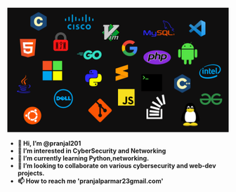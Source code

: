 <img src = 'tech.png'></img>
<b>
- 👋 Hi, I’m @pranjal201
- 👀 I’m interested in CyberSecurity and Networking
- 🌱 I’m currently learning Python,networking.
- 💞️ I’m looking to collaborate on various cybersecurity and web-dev projects.
- 📫 How to reach me 'pranjalparmar23gmail.com'
</b>
<!---
pranjal201/pranjal201 is a ✨ special ✨ repository because its `README.md` (this file) appears on your GitHub profile.
You can click the Preview link to take a look at your changes.
--->
